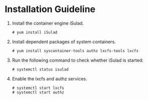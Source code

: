 # Installation Guideline<a name="EN-US_TOPIC_0184808015"></a>

1.  Install the container engine iSulad.

    ```
    # yum install iSulad
    ```

2.  Install dependent packages of system containers.

    ```
    # yum install syscontainer-tools authz lxcfs-tools lxcfs
    ```

3.  Run the following command to check whether iSulad is started:

    ```
    # systemctl status isulad
    ```

4.  Enable the lxcfs and authz services.

    ```
    # systemctl start lxcfs
    # systemctl start authz
    ```


